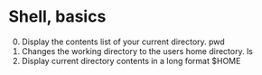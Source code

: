 Shell, basics
=============================
0. Display the contents list of your current directory.
   pwd
1. Changes the working directory to the users home directory.
   ls
2. Display current directory contents in a long format
   $HOME